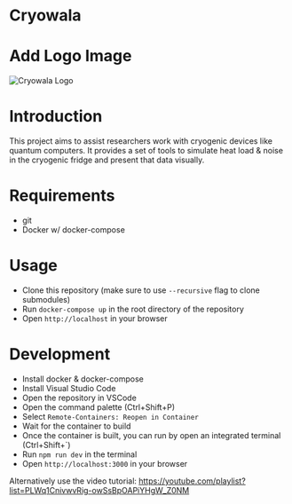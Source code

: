 # Cryowala

# Add Logo Image
![Cryowala Logo](./app/logo.png)

# Introduction
This project aims to assist researchers work with cryogenic devices like quantum computers.
It provides a set of tools to simulate heat load & noise in the cryogenic fridge and present that data visually.

# Requirements
 - git
 - Docker w/ docker-compose

# Usage
 - Clone this repository (make sure to use `--recursive` flag to clone submodules)
 - Run `docker-compose up` in the root directory of the repository
 - Open `http://localhost` in your browser

# Development
 - Install docker & docker-compose
 - Install Visual Studio Code
 - Open the repository in VSCode
 - Open the command palette (Ctrl+Shift+P)
 - Select `Remote-Containers: Reopen in Container`
 - Wait for the container to build
 - Once the container is built, you can run by open an integrated terminal (Ctrl+Shift+`)
 - Run `npm run dev` in the terminal
 - Open `http://localhost:3000` in your browser
    
Alternatively use the video tutorial: https://youtube.com/playlist?list=PLWq1CnivwvRig-owSsBpOAPiYHgW_Z0NM
